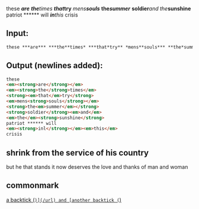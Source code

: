 these ***are*** ***the**times* ***that*try** *mens**souls*** **the*summer*** **soldier***and* *the***sunshine** patriot ****** will ***in****this* crisis

## Input:

```markdown
these ***are*** ***the**times* ***that*try** *mens**souls*** **the*summer*** **soldier***and* *the***sunshine** patriot ****** will ***in****this* crisis
```

## Output (newlines added):

```html
these
<em><strong>are</strong></em>
<em><strong>the</strong>times</em>
<strong><em>that</em>try</strong>
<em>mens<strong>souls</strong></em>
<strong>the<em>summer</em></strong>
<strong>soldier</strong><em>and</em>
<em>the</em><strong>sunshine</strong>
patriot ****** will
<em><strong>inl</strong></em><em>this</em>
crisis
```

## shrink from the service of his country

but he that stands it now
deserves the love and thanks of man and woman

## commonmark

[a backtick (`)](/url) and [another backtick (`)](/url)
